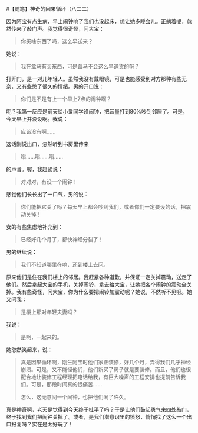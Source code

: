 #【随笔】神奇的因果循环（八二二）

因为阿宝有点生病，早上闹钟响了我们也没起床，想让她多睡会儿。正躺着呢，忽然传来了敲门声。我觉得很奇怪，问大宝：

> 你买啥东西了吗，这么早送来？

她说：

> 我在盒马有买东西，可是盒马不会这么早送货的呀？

打开门，是一对儿年轻人。虽然我没有戴眼镜，可是也能感受到对方那种有些无奈，又有些憋了很久的情绪。男的开口说：

> 你们是不是有上一个早上7点的闹钟啊？

呃？我第一反应是前天给小爱同学设闹钟，把音量打到80%吵到邻居了。可是，今天早上并没设啊。我说：

> 应该没有啊……

这话刚说出口，忽然听到书房里传来

> 嗡……嗡……嗡……

的声音。喔，我赶紧说：

> 对对对，有设一个闹钟！

感觉他们长长出了一口气，男的说：

> 你们能把它关了吗？每天早上都会吵到我们，或者你们一定要设的话，把震动关掉！

女的有些焦虑地补充到：

> 已经好几个月了，都快神经分裂了！

男的继续说：

> 我们不知道哪里在响，还到楼上去问。

原来他们是住在我们楼上的邻居。我赶紧各种道歉，并保证一定关掉震动，送走了他们。然后拿起大宝的手机，关掉闹铃，拿去给大宝，让她把各个闹钟的震动全关掉。我有些奇怪，问大宝，你为什么要把闹铃加震动呢？她说，不然听不见呀。她又问我：

> 是楼上那对年轻夫妻吗？

我说：

> 是啊，一起来的。

她忽然笑起来，说：

> 真是因果循环啊，刚生阿宝时他们家正装修，好几个月，弄得我们几乎神经崩溃。可是，又不能怪他们，他们新买了房子就是要装修。而且，他们也很配合地让装修工程经理把电话给我，有巨大噪声的工程安排也提前告诉我们。可是，那段时间真的很痛苦……
>
> 怎么，这无意间一个闹钟，也把他们闹了许久。

真是神奇啊，老天是觉得到今天终于扯平了吗？于是让他们鼓起勇气来四处敲门，终于找到我们把闹钟关掉了。或者，是我们潜意识里的愤怒，悄悄找了这么一个出口报复吗？实在是太好玩了！